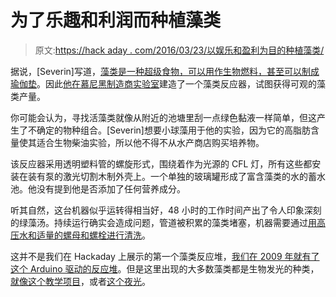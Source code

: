 # 为了乐趣和利润而种植藻类

> 原文:[https://hack aday . com/2016/03/23/以娱乐和盈利为目的种植藻类/](https://hackaday.com/2016/03/23/growing-algae-for-fun-and-profit/)

据说，[Severin]写道，[藻类是一种超级食物，可以用作生物燃料，甚至可以制成瑜伽垫](https://wiki.munichmakerlab.de/wiki/The_Algae_Trials)。因此[他在](http://tiefpunkt.tumblr.com/post/128899225754/second-iteration-of-the-algae-reactor-sides-are)[慕尼黑制造商实验室](https://www.munichmakerlab.de/)建造了一个藻类反应器，试图获得可观的藻类产量。

你可能会认为，寻找活藻类就像从附近的池塘里刮一点绿色黏液一样简单，但这产生了不确定的物种组合。[Severin]想要小球藻用于他的实验，因为它的高脂肪含量使其适合生物柴油实验，所以他不得不从水产商店购买培养物。

该反应器采用透明塑料管的螺旋形式，围绕着作为光源的 CFL 灯，所有这些都安装在装有泵的激光切割木制外壳上。一个单独的玻璃罐形成了富含藻类的水的蓄水池。他没有提到他是否添加了任何营养成分。

听其自然，这台机器似乎运转得相当好，48 小时的工作时间产出了令人印象深刻的绿藻汤。持续运行确实会造成问题，管道被积累的藻类堵塞，机器需要通过[用高压水和适量的螺母和螺栓进行清洗](http://log.munichmakerlab.de/post/134977522320/cleaning-the-algae-reactor-its-been-running-for)。

这并不是我们在 Hackaday 上展示的第一个藻类反应堆，[我们在 2009 年就有了这个 Arduino 驱动的反应堆](http://hackaday.com/2009/10/02/growing-algae-with-an-arduino/)。但是这里出现的大多数藻类都是生物发光的种类，[就像这个教学项目](http://hackaday.com/2015/10/20/bioluminescent-challenge-has-students-feeding-their-lamps/)，或者[这个夜光](http://hackaday.com/2013/04/18/living-night-light-with-glowing-algae/)。